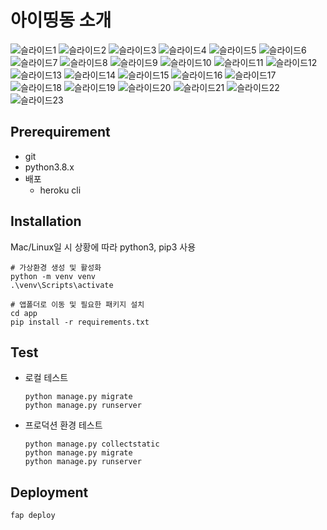 # 아이띵동 소개

![슬라이드1](https://user-images.githubusercontent.com/48933109/98249261-65aa4300-1fb9-11eb-9396-43ccffff2100.JPG)
![슬라이드2](https://user-images.githubusercontent.com/48933109/98249268-680c9d00-1fb9-11eb-8bfc-f26b74498e25.JPG)
![슬라이드3](https://user-images.githubusercontent.com/48933109/98249276-6a6ef700-1fb9-11eb-95c9-b0409f3774e9.JPG)
![슬라이드4](https://user-images.githubusercontent.com/48933109/98249293-6d69e780-1fb9-11eb-8cba-fdd7d02cf55d.JPG)
![슬라이드5](https://user-images.githubusercontent.com/48933109/98249304-6fcc4180-1fb9-11eb-820c-0b163655ca23.JPG)
![슬라이드6](https://user-images.githubusercontent.com/48933109/98249313-72c73200-1fb9-11eb-94cf-de7be8d36423.JPG)
![슬라이드7](https://user-images.githubusercontent.com/48933109/98249318-75298c00-1fb9-11eb-9fdf-47c5ce8a7a04.JPG)
![슬라이드8](https://user-images.githubusercontent.com/48933109/98249333-78247c80-1fb9-11eb-82f9-ad821d442fd2.JPG)
![슬라이드9](https://user-images.githubusercontent.com/48933109/98249344-7b1f6d00-1fb9-11eb-8043-7006062cf087.JPG)
![슬라이드10](https://user-images.githubusercontent.com/48933109/98249352-7d81c700-1fb9-11eb-9435-15871d999475.JPG)
![슬라이드11](https://user-images.githubusercontent.com/48933109/98249364-807cb780-1fb9-11eb-94c4-bdfe76c5b3e0.JPG)
![슬라이드12](https://user-images.githubusercontent.com/48933109/98249373-8377a800-1fb9-11eb-812e-51cdf2fcf6e7.JPG)
![슬라이드13](https://user-images.githubusercontent.com/48933109/98249382-85da0200-1fb9-11eb-855d-a212887b85ae.JPG)
![슬라이드14](https://user-images.githubusercontent.com/48933109/98249395-88d4f280-1fb9-11eb-87cb-fc51f0d89527.JPG)
![슬라이드15](https://user-images.githubusercontent.com/48933109/98249402-8a9eb600-1fb9-11eb-9736-fffa4d576a96.JPG)
![슬라이드16](https://user-images.githubusercontent.com/48933109/98249417-8e323d00-1fb9-11eb-9ce4-afd83df846df.JPG)
![슬라이드17](https://user-images.githubusercontent.com/48933109/98249434-925e5a80-1fb9-11eb-836c-3fd8f028bc0c.JPG)
![슬라이드18](https://user-images.githubusercontent.com/48933109/98249442-95594b00-1fb9-11eb-90aa-a238bbacaa92.JPG)
![슬라이드19](https://user-images.githubusercontent.com/48933109/98249454-97bba500-1fb9-11eb-8b81-d72967f4a996.JPG)
![슬라이드20](https://user-images.githubusercontent.com/48933109/98249460-9a1dff00-1fb9-11eb-92eb-ba2cf788223f.JPG)
![슬라이드21](https://user-images.githubusercontent.com/48933109/98249466-9e4a1c80-1fb9-11eb-8d4b-de51f145a4e3.JPG)
![슬라이드22](https://user-images.githubusercontent.com/48933109/98249479-a1dda380-1fb9-11eb-9002-24c3df040a8b.JPG)
![슬라이드23](https://user-images.githubusercontent.com/48933109/98249485-a43ffd80-1fb9-11eb-88c3-311cef04df2a.JPG)


## Prerequirement
+ git
+ python3.8.x
+ 배포
    + heroku cli

## Installation
Mac/Linux일 시 상황에 따라 python3, pip3 사용
```shell
# 가상환경 생성 및 활성화
python -m venv venv
.\venv\Scripts\activate

# 앱폴더로 이동 및 필요한 패키지 설치
cd app
pip install -r requirements.txt
```

## Test
+ 로컬 테스트
    ```shell
    python manage.py migrate
    python manage.py runserver
    ```
+ 프로덕션 환경 테스트  
    ```shell
    python manage.py collectstatic
    python manage.py migrate
    python manage.py runserver
    ```

## Deployment
```shell
fap deploy
```

